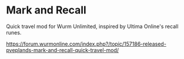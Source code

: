 # Mark and Recall
Quick travel mod for Wurm Unlimited, inspired by Ultima Online's recall runes.

https://forum.wurmonline.com/index.php?/topic/157186-released-pveplands-mark-and-recall-quick-travel-mod/
